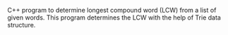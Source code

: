 C++ program to determine longest compound word (LCW) from a list of given words.
This program determines the LCW with the help of Trie data structure.
